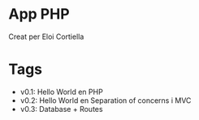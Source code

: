 # App PHP

Creat per Eloi Cortiella

# Tags

- v0.1: Hello World en PHP
- v0.2: Hello World en Separation of concerns i MVC
- v0.3: Database + Routes